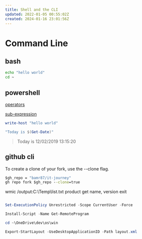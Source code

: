 ```yaml
---
title: Shell and the CLI
updated: 2022-01-05 00:55:02Z
created: 2024-01-16 23:01:56Z
---
```


# Command Line

## bash

```bash
echo "hello world"
cd ~
```

## powershell

[operators](https://docs.microsoft.com/en-us/powershell/module/microsoft.powershell.core/about/about_operators?view=powershell-7.1)

[sub-expression](https://docs.microsoft.com/en-us/powershell/module/microsoft.powershell.core/about/about_operators?view=powershell-7.1#subexpression-operator--)

```powershell
write-host "hello world"
```

```powershell
"Today is $(Get-Date)"
```

> Today is 12/02/2019 13:15:20

## github cli

To create a clone of your fork, use the --clone flag.

```cmd
$gh_repo = "bamr87/it-journey"
gh repo fork $gh_repo --clone=true
```

wmic 
/output:C:\Temp\list.txt product get name, version
exit

```powershell

Set-ExecutionPolicy Unrestricted -Scope CurrentUser -Force

Install-Script -Name Get-RemoteProgram

cd ~\OneDrive\dev\os\win

Export-StartLayout -UseDesktopApplicationID -Path layout.xml

```
